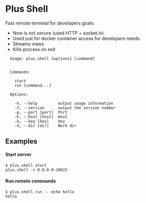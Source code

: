 # Plus Shell
Fast remote terminal for developers goals. 
 - Now is not secure (used HTTP + socket.io) 
 - Used just for docker container access for developers needs.
 - Streams views
 - Kills process on exit

```
  Usage: plus.shell [options] [command]


  Commands:

    start           
    run [command...]

  Options:

    -h, --help         output usage information
    -V, --version      output the version number
    -p, --port [port]  Port
    -h, --host [host]  Host
    -k, --key [key]    Key
    -d, --dir [dir]    Work dir
```

## Examples

#### Start server
```
$ plus.shell start
plus.shell -> 0.0.0.0:10022
```

#### Run remote commands
```
$ plus.shell run -- echo hello
hello
```



